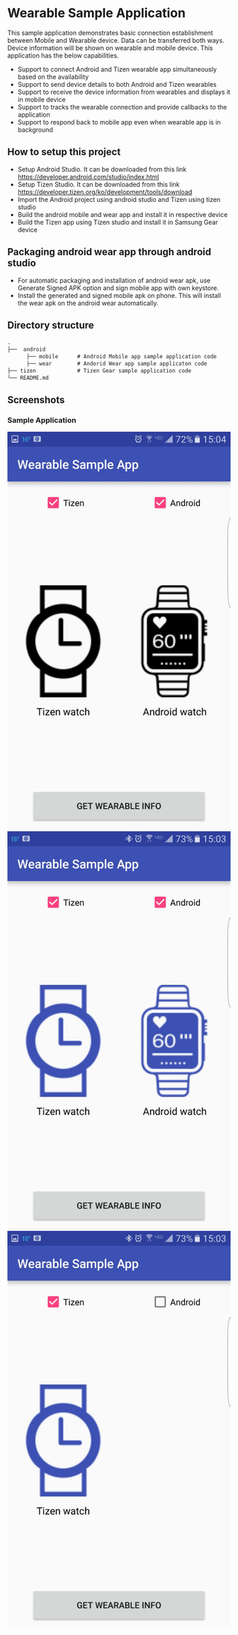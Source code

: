 # Wearable Sample Application
This sample application demonstrates basic connection establishment between Mobile and Wearable device.
Data can be transferred both ways. Device information will be shown on wearable and mobile device.
This application has the below capabilities.

* Support to connect Android and Tizen wearable app simultaneously based on the availability
* Support to send device details to both Android and Tizen wearables
* Support to receive the device information from wearables and displays it in mobile device
* Support to tracks the wearable connection and provide callbacks to the application
* Support to respond back to mobile app even when wearable app is in background

## How to setup this project
* Setup Android Studio. It can be downloaded from this link
    https://developer.android.com/studio/index.html
* Setup Tizen Studio. It can be downloaded from this link
    https://developer.tizen.org/ko/development/tools/download
* Import the Android project using android studio and Tizen using tizen studio
* Build the android mobile and wear app and install it in respective device
* Build the Tizen app using Tizen studio and install it in Samsung Gear device

## Packaging android wear app through android studio
* For automatic packaging and installation of android wear apk, use Generate Signed APK option and sign mobile app with own keystore. 
* Install the generated and signed mobile apk on phone. This will install the wear apk on the android wear automatically.

## Directory structure
    .
    ├──  android
          ├── mobile      # Android Mobile app sample application code
          ├── wear        # Andorid Wear app sample applicaton code
    ├── tizen             # Tizen Gear sample application code
    └── README.md
## Screenshots

### Sample Application 

![Sample App screenshot](/Background/screenshots/disconnected.png "Wearable disconnected")
![Sample App wearable connected](/Background/screenshots/connected.png "Wearable connected")
![Sample App with one device connected](/Background/screenshots/wearable.png "One wearable selected")
